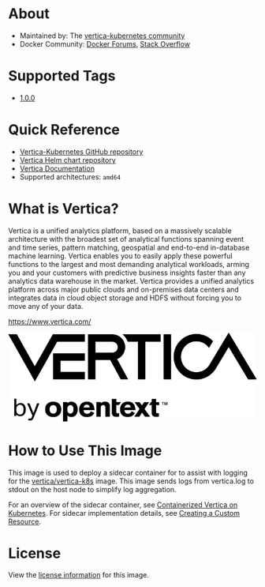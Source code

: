 # About

* Maintained by: The [vertica-kubernetes community](https://github.com/vertica/vertica-kubernetes)
* Docker Community: [Docker Forums](https://forums.docker.com/), [Stack Overflow](https://stackoverflow.com/questions/tagged/docker)

# Supported Tags

* [1.0.0](https://github.com/vertica/vertica-kubernetes/blob/main/docker-vlogger/Dockerfile)

# Quick Reference

* [Vertica-Kubernetes GitHub repository](https://github.com/vertica/vertica-kubernetes)
* [Vertica Helm chart repository](https://github.com/vertica/charts)
* [Vertica Documentation](https://www.vertica.com/docs/11.0.x/HTML/Content/Home.htm)
* Supported architectures: `amd64`

# What is Vertica?

Vertica is a unified analytics platform, based on a massively scalable architecture with the broadest set of analytical functions spanning event and time series, pattern matching, geospatial and end-to-end in-database machine learning. Vertica enables you to easily apply these powerful functions to the largest and most demanding analytical workloads, arming you and your customers with predictive business insights faster than any analytics data warehouse in the market. Vertica provides a unified analytics platform across major public clouds and on-premises data centers and integrates data in cloud object storage and HDFS without forcing you to move any of your data.

https://www.vertica.com/

![](https://raw.githubusercontent.com/vertica/vertica-kubernetes/main/vertica-logo.png)

# How to Use This Image

This image is used to deploy a sidecar container for to assist with logging for the [vertica/vertica-k8s](https://hub.docker.com/r/vertica/vertica-k8s/tags?page=1&ordering=last_updated) image. This image sends logs from vertica.log to stdout on the host node to simplify log aggregation.

For an overview of the sidecar container, see [Containerized Vertica on Kubernetes](https://www.vertica.com/docs/latest/HTML/Content/Authoring/Containers/Kubernetes/ContainerizedVerticaWithK8s.htm). For sidecar implementation details, see [Creating a Custom Resource](https://www.vertica.com/docs/latest/HTML/Content/Authoring/Containers/Kubernetes/Operator/CreatingCustomResource.htm).

# License

View the [license information](https://www.vertica.com/end-user-license-agreement-ce-version/) for this image.
